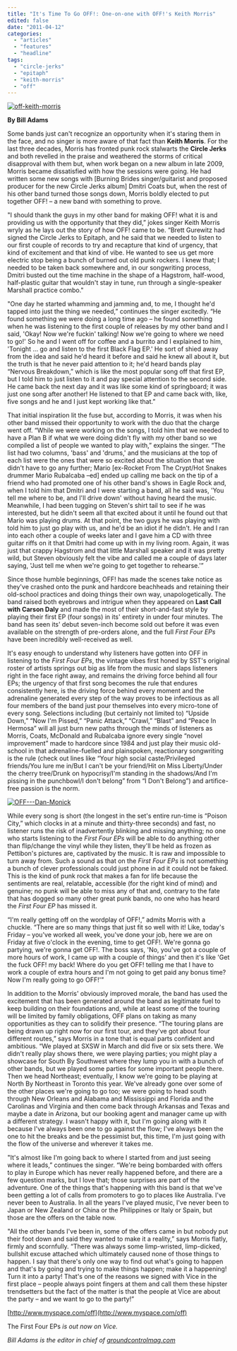 ```yaml
---
title: "It's Time To Go OFF!: One-on-one with OFF!'s Keith Morris"
edited: false
date: "2011-04-12"
categories:
  - "articles"
  - "features"
  - "headline"
tags:
  - "circle-jerks"
  - "epitaph"
  - "keith-morris"
  - "off"
---
```


[![](http://www.hellbound.ca/wp-content/uploads/2011/04/off-keith-morris-595x371.jpg "off-keith-morris")](http://www.hellbound.ca/wp-content/uploads/2011/04/off-keith-morris.jpg)

**By Bill Adams**

Some bands just can't recognize an opportunity when it's staring them in the face, and no singer is more aware of that fact than **Keith Morris**. For the last three decades, Morris has fronted punk rock stalwarts the **Circle Jerks** and both revelled in the praise and weathered the storms of critical disapproval with them but, when work began on a new album in late 2009, Morris became dissatisfied with how the sessions were going. He had written some new songs with \[Burning Brides singer/guitarist and proposed producer for the new Circle Jerks album\] Dmitri Coats but, when the rest of his other band turned those songs down, Morris boldly elected to put together OFF! – a new band with something to prove.

"I should thank the guys in my other band for making OFF! what it is and providing us with the opportunity that they did,” jokes singer Keith Morris wryly as he lays out the story of how OFF! came to be. “Brett Gurewitz had signed the Circle Jerks to Epitaph, and he said that we needed to listen to our first couple of records to try and recapture that kind of urgency, that kind of excitement and that kind of vibe. He wanted to see us get more electric stop being a bunch of burned out old punk rockers. I knew that; I needed to be taken back somewhere and, in our songwriting process, Dmitri busted out the time machine in the shape of a Hagstrom, half-wood, half-plastic guitar that wouldn't stay in tune, run through a single-speaker Marshall practice combo."

"One day he started whamming and jamming and, to me, I thought he'd tapped into just the thing we needed,” continues the singer excitedly. “He found something we were doing a long time ago – he found something when he was listening to the first couple of releases by my other band and I said, 'Okay! Now we're fuckin' talking! Now we're going to where we need to go!' So he and I went off for coffee and a burrito and I explained to him, 'Tonight ... go and listen to the first Black Flag EP.' He sort of shied away from the idea and said he'd heard it before and said he knew all about it, but the truth is that he never paid attention to it; he'd heard bands play “Nervous Breakdown,” which is like the most popular song off that first EP, but I told him to just listen to it and pay special attention to the second side. He came back the next day and it was like some kind of springboard; it was just one song after another! He listened to that EP and came back with, like, five songs and he and I just kept working like that.”

That initial inspiration lit the fuse but, according to Morris, it was when his other band missed their opportunity to work with the duo that the charge went off. “While we were working on the songs, I told him that we needed to have a Plan B if what we were doing didn't fly with my other band so we compiled a list of people we wanted to play with,” explains the singer. “The list had two columns, 'bass' and 'drums,' and the musicians at the top of each list were the ones that were so excited about the situation that we didn't have to go any further; Mario \[ex-Rocket From The Crypt/Hot Snakes drummer Mario Rubalcaba –ed\] ended up calling me back on the tip of a friend who had promoted one of his other band's shows in Eagle Rock and, when I told him that Dmitri and I were starting a band, all he said was, 'You tell me where to be, and I'll drive down' without having heard the music. Meanwhile, I had been tugging on Steven's shirt tail to see if he was interested, but he didn't seem all that excited about it until he found out that Mario was playing drums. At that point, the two guys he was playing with told him to just go play with us, and he'd be an idiot if he didn't. He and I ran into each other a couple of weeks later and I gave him a CD with three guitar riffs on it that Dmitri had come up with in my living room. Again, it was just that crappy Hagstrom and that little Marshall speaker and it was pretty wild, but Steven obviously felt the vibe and called me a couple of days later saying, 'Just tell me when we're going to get together to rehearse.'”

Since those humble beginnings, OFF! has made the scenes take notice as they've crashed onto the punk and hardcore beachheads and retaining their old-school practices and doing things their own way, unapologetically. The band raised both eyebrows and intrigue when they appeared on **Last Call with Carson Daly** and made the most of their short-and-fast style by playing their first EP (four songs) in its' entirety in under four minutes. The band has seen its' debut seven-inch become sold out before it was even available on the strength of pre-orders alone, and the full _First Four EPs_ have been incredibly well-received as well.

It's easy enough to understand why listeners have gotten into OFF in listening to the _First Four EPs_, the vintage vibes first honed by SST's original roster of artists springs out big as life from the music and slaps listeners right in the face right away, and remains the driving force behind all four EPs; the urgency of that first song becomes the rule that endures consistently here, is the driving force behind every moment and the adrenaline generated every step of the way proves to be infectious as all four members of the band just pour themselves into every micro-tone of every song. Selections including (but certainly not limited to) “Upside Down,” “Now I'm Pissed,” “Panic Attack,” “Crawl,” “Blast” and “Peace In Hermosa” will all just burn new paths through the minds of listeners as Morris, Coats, McDonald and Rubalcaba ignore every single “novel improvement” made to hardcore since 1984 and just play their music old-school in that adrenaline-fuelled and plainspoken, reactionary songwriting is the rule (check out lines like “Your high social caste/Privileged friends/You lure me in/But I can't be your friend/Hit on Miss Liberty/Under the cherry tree/Drunk on hypocrisy/I'm standing in the shadows/And I'm pissing in the punchbowl/I don't belong” from “I Don't Belong”) and artifice-free passion is the norm.

[![](http://www.hellbound.ca/wp-content/uploads/2011/04/OFF-Dan-Monick.jpg "OFF---Dan-Monick")](http://www.hellbound.ca/wp-content/uploads/2011/04/OFF-Dan-Monick.jpg)

While every song is short (the longest in the set's entire run-time is “Poison City,” which clocks in at a minute and thirty-three seconds) and fast, no listener runs the risk of inadvertently blinking and missing anything; no one who starts listening to the _First Four EPs_ will be able to do anything other than flip/change the vinyl while they listen, they'll be held as frozen as Pettibon's pictures are, captivated by the music. It is raw and impossible to turn away from. Such a sound as that on the _First Four EPs_ is not something a bunch of clever professionals could just phone in ad it could not be faked. This is the kind of punk rock that makes a fan for life because the sentiments are real, relatable, accessible (for the right kind of mind) and genuine; no punk will be able to miss any of that and, contrary to the fate that has dogged so many other great punk bands, no one who has heard the _First Four EP_ has missed it.

“I'm really getting off on the wordplay of OFF!,” admits Morris with a chuckle. “There are so many things that just fit so well with it! Like, today's Friday – you've worked all week, you've done your job, here we are on Friday at five o'clock in the evening, time to get OFF!. We're gonna go partying, we're gonna get OFF!. The boss says, 'No, you've got a couple of more hours of work, I came up with a couple of things' and then it's like 'Get the fuck OFF! my back! Where do you get OFF! telling me that I have to work a couple of extra hours and I'm not going to get paid any bonus time? Now I'm really going to go OFF!'”

In addition to the Morris' obviously improved morale, the band has used the excitement that has been generated around the band as legitimate fuel to keep building on their foundations and, while at least some of the touring will be limited by family obligations, OFF plans on taking as many opportunities as they can to solidify their presence. “The touring plans are being drawn up right now for our first tour, and they've got about four different routes,” says Morris in a tone that is equal parts confident and ambitious. “We played at SXSW in March and did five or six sets there. We didn't really play shows there, we were playing parties; you might play a showcase for South By Southwest where they lump you in with a bunch of other bands, but we played some parties for some important people there. Then we head Northeast; eventually, I know we're going to be playing at North By Northeast in Toronto this year. We've already gone over some of the other places we're going to go too; we were going to head south through New Orleans and Alabama and Mississippi and Florida and the Carolinas and Virginia and then come back through Arkansas and Texas and maybe a date in Arizona, but our booking agent and manager came up with a different strategy. I wasn't happy with it, but I'm going along with it because I've always been one to go against the flow; I've always been the one to hit the breaks and be the pessimist but, this time, I'm just going with the flow of the universe and wherever it takes me.

"It's almost like I'm going back to where I started from and just seeing where it leads,” continues the singer. “We're being bombarded with offers to play in Europe which has never really happened before, and there are a few question marks, but I love that; those surprises are part of the adventure. One of the things that's happening with this band is that we've been getting a lot of calls from promoters to go to places like Australia. I've never been to Australia. In all the years I've played music, I've never been to Japan or New Zealand or China or the Philippines or Italy or Spain, but those are the offers on the table now.

"All the other bands I've been in, some of the offers came in but nobody put their foot down and said they wanted to make it a reality,” says Morris flatly, firmly and scornfully. “There was always some limp-wristed, limp-dicked, bullshit excuse attached which ultimately caused none of those things to happen. I say that there's only one way to find out what's going to happen and that's by going and trying to make things happen; make it a happening! Turn it into a party! That's one of the reasons we signed with Vice in the first place – people always point fingers at them and call them these hipster trendsetters but the fact of the matter is that the people at Vice are about the party – and we want to go to the party!”

[http://www.myspace.com/off](http://www.myspace.com/off)

The First Four EPs _is out now on Vice._

_Bill Adams is the editor in chief of [groundcontrolmag.com](http://www.groundcontrolmag.com/)_
